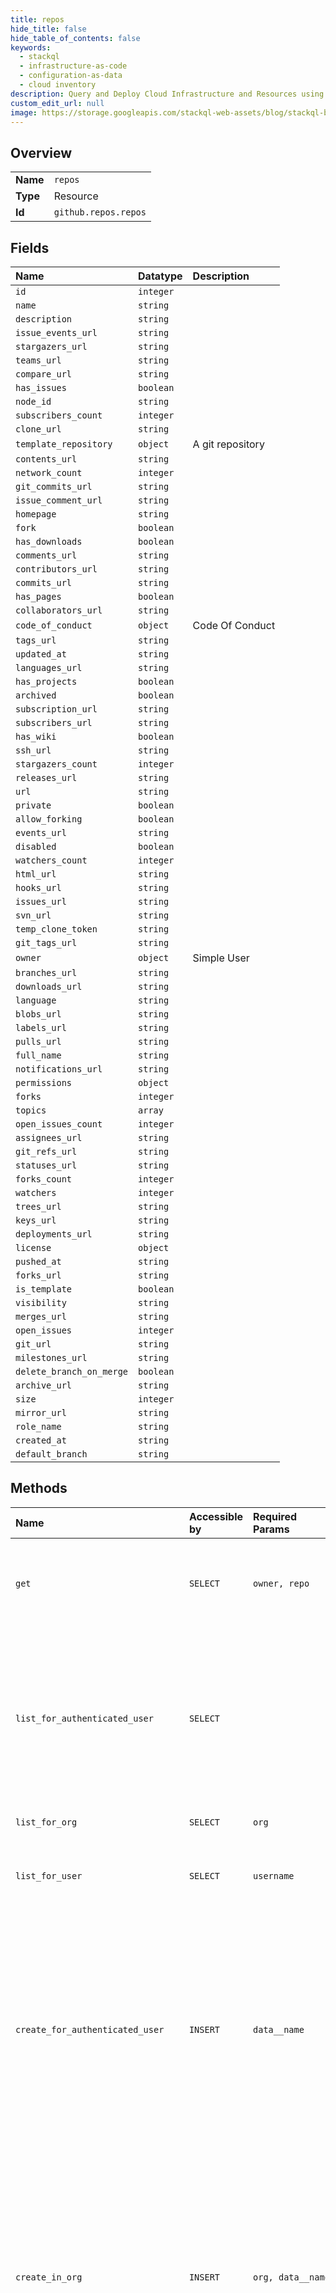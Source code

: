 ```yaml
---
title: repos
hide_title: false
hide_table_of_contents: false
keywords:
  - stackql
  - infrastructure-as-code
  - configuration-as-data
  - cloud inventory
description: Query and Deploy Cloud Infrastructure and Resources using SQL
custom_edit_url: null
image: https://storage.googleapis.com/stackql-web-assets/blog/stackql-blog-post-featured-image.png
---
```

  
    

## Overview
<table><tbody>
<tr><td><b>Name</b></td><td><code>repos</code></td></tr>
<tr><td><b>Type</b></td><td>Resource</td></tr>
<tr><td><b>Id</b></td><td><code>github.repos.repos</code></td></tr>
</tbody></table>

## Fields
| Name | Datatype | Description |
|:-----|:---------|:------------|
| `id` | `integer` |  |
| `name` | `string` |  |
| `description` | `string` |  |
| `issue_events_url` | `string` |  |
| `stargazers_url` | `string` |  |
| `teams_url` | `string` |  |
| `compare_url` | `string` |  |
| `has_issues` | `boolean` |  |
| `node_id` | `string` |  |
| `subscribers_count` | `integer` |  |
| `clone_url` | `string` |  |
| `template_repository` | `object` | A git repository |
| `contents_url` | `string` |  |
| `network_count` | `integer` |  |
| `git_commits_url` | `string` |  |
| `issue_comment_url` | `string` |  |
| `homepage` | `string` |  |
| `fork` | `boolean` |  |
| `has_downloads` | `boolean` |  |
| `comments_url` | `string` |  |
| `contributors_url` | `string` |  |
| `commits_url` | `string` |  |
| `has_pages` | `boolean` |  |
| `collaborators_url` | `string` |  |
| `code_of_conduct` | `object` | Code Of Conduct |
| `tags_url` | `string` |  |
| `updated_at` | `string` |  |
| `languages_url` | `string` |  |
| `has_projects` | `boolean` |  |
| `archived` | `boolean` |  |
| `subscription_url` | `string` |  |
| `subscribers_url` | `string` |  |
| `has_wiki` | `boolean` |  |
| `ssh_url` | `string` |  |
| `stargazers_count` | `integer` |  |
| `releases_url` | `string` |  |
| `url` | `string` |  |
| `private` | `boolean` |  |
| `allow_forking` | `boolean` |  |
| `events_url` | `string` |  |
| `disabled` | `boolean` |  |
| `watchers_count` | `integer` |  |
| `html_url` | `string` |  |
| `hooks_url` | `string` |  |
| `issues_url` | `string` |  |
| `svn_url` | `string` |  |
| `temp_clone_token` | `string` |  |
| `git_tags_url` | `string` |  |
| `owner` | `object` | Simple User |
| `branches_url` | `string` |  |
| `downloads_url` | `string` |  |
| `language` | `string` |  |
| `blobs_url` | `string` |  |
| `labels_url` | `string` |  |
| `pulls_url` | `string` |  |
| `full_name` | `string` |  |
| `notifications_url` | `string` |  |
| `permissions` | `object` |  |
| `forks` | `integer` |  |
| `topics` | `array` |  |
| `open_issues_count` | `integer` |  |
| `assignees_url` | `string` |  |
| `git_refs_url` | `string` |  |
| `statuses_url` | `string` |  |
| `forks_count` | `integer` |  |
| `watchers` | `integer` |  |
| `trees_url` | `string` |  |
| `keys_url` | `string` |  |
| `deployments_url` | `string` |  |
| `license` | `object` |  |
| `pushed_at` | `string` |  |
| `forks_url` | `string` |  |
| `is_template` | `boolean` |  |
| `visibility` | `string` |  |
| `merges_url` | `string` |  |
| `open_issues` | `integer` |  |
| `git_url` | `string` |  |
| `milestones_url` | `string` |  |
| `delete_branch_on_merge` | `boolean` |  |
| `archive_url` | `string` |  |
| `size` | `integer` |  |
| `mirror_url` | `string` |  |
| `role_name` | `string` |  |
| `created_at` | `string` |  |
| `default_branch` | `string` |  |
## Methods
| Name | Accessible by | Required Params | Description |
|:-----|:--------------|:----------------|:------------|
| `get` | `SELECT` | `owner, repo` | The `parent` and `source` objects are present when the repository is a fork. `parent` is the repository this repository was forked from, `source` is the ultimate source for the network. |
| `list_for_authenticated_user` | `SELECT` |  | Lists repositories that the authenticated user has explicit permission (`:read`, `:write`, or `:admin`) to access.<br /><br />The authenticated user has explicit permission to access repositories they own, repositories where they are a collaborator, and repositories that they can access through an organization membership. |
| `list_for_org` | `SELECT` | `org` | Lists repositories for the specified organization. |
| `list_for_user` | `SELECT` | `username` | Lists public repositories for the specified user. Note: For GitHub AE, this endpoint will list internal repositories for the specified user. |
| `create_for_authenticated_user` | `INSERT` | `data__name` | Creates a new repository for the authenticated user.<br /><br />**OAuth scope requirements**<br /><br />When using [OAuth](https://docs.github.com/apps/building-oauth-apps/understanding-scopes-for-oauth-apps/), authorizations must include:<br /><br />*   `public_repo` scope or `repo` scope to create a public repository. Note: For GitHub AE, use `repo` scope to create an internal repository.<br />*   `repo` scope to create a private repository. |
| `create_in_org` | `INSERT` | `org, data__name` | Creates a new repository in the specified organization. The authenticated user must be a member of the organization.<br /><br />**OAuth scope requirements**<br /><br />When using [OAuth](https://docs.github.com/apps/building-oauth-apps/understanding-scopes-for-oauth-apps/), authorizations must include:<br /><br />*   `public_repo` scope or `repo` scope to create a public repository. Note: For GitHub AE, use `repo` scope to create an internal repository.<br />*   `repo` scope to create a private repository |
| `create_using_template` | `INSERT` | `template_owner, template_repo, data__name` | Creates a new repository using a repository template. Use the `template_owner` and `template_repo` route parameters to specify the repository to use as the template. The authenticated user must own or be a member of an organization that owns the repository. To check if a repository is available to use as a template, get the repository's information using the [Get a repository](https://docs.github.com/rest/reference/repos#get-a-repository) endpoint and check that the `is_template` key is `true`.<br /><br />**OAuth scope requirements**<br /><br />When using [OAuth](https://docs.github.com/apps/building-oauth-apps/understanding-scopes-for-oauth-apps/), authorizations must include:<br /><br />*   `public_repo` scope or `repo` scope to create a public repository. Note: For GitHub AE, use `repo` scope to create an internal repository.<br />*   `repo` scope to create a private repository |
| `delete` | `DELETE` | `owner, repo` | Deleting a repository requires admin access. If OAuth is used, the `delete_repo` scope is required.<br /><br />If an organization owner has configured the organization to prevent members from deleting organization-owned<br />repositories, you will get a `403 Forbidden` response. |
| `check_vulnerability_alerts` | `EXEC` | `owner, repo` | Shows whether dependency alerts are enabled or disabled for a repository. The authenticated user must have admin access to the repository. For more information, see "[About security alerts for vulnerable dependencies](https://docs.github.com/en/articles/about-security-alerts-for-vulnerable-dependencies)". |
| `codeowners_errors` | `EXEC` | `owner, repo` | List any syntax errors that are detected in the CODEOWNERS<br />file.<br /><br />For more information about the correct CODEOWNERS syntax,<br />see "[About code owners](https://docs.github.com/repositories/managing-your-repositorys-settings-and-features/customizing-your-repository/about-code-owners)." |
| `create_dispatch_event` | `EXEC` | `owner, repo, data__event_type` | You can use this endpoint to trigger a webhook event called `repository_dispatch` when you want activity that happens outside of GitHub to trigger a GitHub Actions workflow or GitHub App webhook. You must configure your GitHub Actions workflow or GitHub App to run when the `repository_dispatch` event occurs. For an example `repository_dispatch` webhook payload, see "[RepositoryDispatchEvent](https://docs.github.com/webhooks/event-payloads/#repository_dispatch)."<br /><br />The `client_payload` parameter is available for any extra information that your workflow might need. This parameter is a JSON payload that will be passed on when the webhook event is dispatched. For example, the `client_payload` can include a message that a user would like to send using a GitHub Actions workflow. Or the `client_payload` can be used as a test to debug your workflow.<br /><br />This endpoint requires write access to the repository by providing either:<br /><br />  - Personal access tokens with `repo` scope. For more information, see "[Creating a personal access token for the command line](https://docs.github.com/articles/creating-a-personal-access-token-for-the-command-line)" in the GitHub Help documentation.<br />  - GitHub Apps with both `metadata:read` and `contents:read&write` permissions.<br /><br />This input example shows how you can use the `client_payload` as a test to debug your workflow. |
| `disable_automated_security_fixes` | `EXEC` | `owner, repo` | Disables automated security fixes for a repository. The authenticated user must have admin access to the repository. For more information, see "[Configuring automated security fixes](https://docs.github.com/en/articles/configuring-automated-security-fixes)". |
| `disable_vulnerability_alerts` | `EXEC` | `owner, repo` | Disables dependency alerts and the dependency graph for a repository. The authenticated user must have admin access to the repository. For more information, see "[About security alerts for vulnerable dependencies](https://docs.github.com/en/articles/about-security-alerts-for-vulnerable-dependencies)". |
| `enable_automated_security_fixes` | `EXEC` | `owner, repo` | Enables automated security fixes for a repository. The authenticated user must have admin access to the repository. For more information, see "[Configuring automated security fixes](https://docs.github.com/en/articles/configuring-automated-security-fixes)". |
| `enable_vulnerability_alerts` | `EXEC` | `owner, repo` | Enables dependency alerts and the dependency graph for a repository. The authenticated user must have admin access to the repository. For more information, see "[About security alerts for vulnerable dependencies](https://docs.github.com/en/articles/about-security-alerts-for-vulnerable-dependencies)". |
| `transfer` | `EXEC` | `owner, repo, data__new_owner` | A transfer request will need to be accepted by the new owner when transferring a personal repository to another user. The response will contain the original `owner`, and the transfer will continue asynchronously. For more details on the requirements to transfer personal and organization-owned repositories, see [about repository transfers](https://docs.github.com/articles/about-repository-transfers/). |
| `update` | `EXEC` | `owner, repo` | **Note**: To edit a repository's topics, use the [Replace all repository topics](https://docs.github.com/rest/reference/repos#replace-all-repository-topics) endpoint. |
